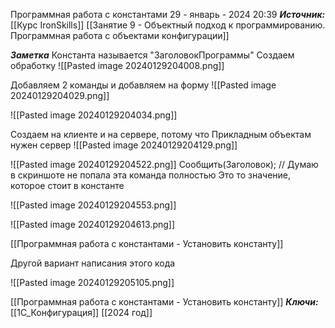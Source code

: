 
Программная работа с константами
 29 - январь - 2024  20:39 
***Источник:***  [[Курс IronSkills]] [[Занятие 9 - Объектный подход к программированию. Программная работа с объектами конфигурации]]

***Заметка*** 
Константа называется "ЗаголовокПрограммы"
Создаем обработку
![[Pasted image 20240129204008.png]]

Добавляем 2 команды и добавляем на форму
![[Pasted image 20240129204029.png]]

![[Pasted image 20240129204034.png]]

Создаем на клиенте и на сервере, потому что Прикладным объектам нужен сервер
![[Pasted image 20240129204129.png]]


![[Pasted image 20240129204522.png]]
Сообщить(Заголовок);  // Думаю в скриншоте не попала эта команда полностью
Это то значение, которое стоит в константе

![[Pasted image 20240129204553.png]]

![[Pasted image 20240129204613.png]]

[[Программная работа с константами - Установить константу]]



Другой вариант написания этого кода

![[Pasted image 20240129205105.png]]

[[Программная работа с константами - Установить константу]]
***Ключи:*** [[1С_Конфигурация]] [[2024 год]]